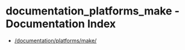 # documentation_platforms_make - Documentation Index

- [/documentation/platforms/make/](./_documentation_platforms_make_.md)
